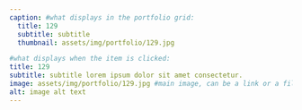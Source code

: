 ```yaml
---
caption: #what displays in the portfolio grid:
  title: 129
  subtitle: subtitle
  thumbnail: assets/img/portfolio/129.jpg

#what displays when the item is clicked:
title: 129
subtitle: subtitle lorem ipsum dolor sit amet consectetur.
image: assets/img/portfolio/129.jpg #main image, can be a link or a file in assets/img/portfolio
alt: image alt text
---
```

